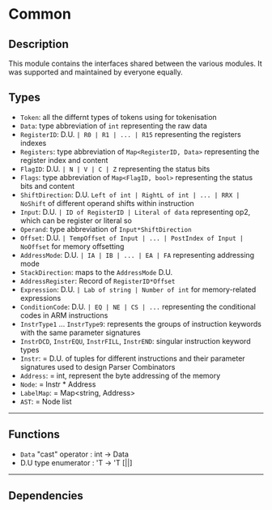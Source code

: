 # Common

## Description

This module contains the interfaces shared between the various modules. It was supported and maintained by everyone equally.

## Types
* `Token`: all the differnt types of tokens using for tokenisation
* `Data`: type abbreviation of `int` representing the raw data
* `RegisterID`: D.U. `| R0 | R1 | ... | R15` representing the registers indexes
* `Registers`: type abbreviation of `Map<RegisterID, Data>` representing the register index and content
* `FlagID`: D.U. `| N | V | C | Z` representing the status bits
* `Flags`: type abbreviation of `Map<FlagID, bool>` representing the status bits and content
* `ShiftDirection`: D.U. `Left of int | RightL of int | ... | RRX | NoShift` of different operand shifts within instruction 
* `Input`: D.U. `| ID of RegisterID | Literal of data` representing op2, which can be register or literal so 
* `Operand`: type abbreviation of `Input*ShiftDirection`
* `Offset`: D.U. `| TempOffset of Input | ... | PostIndex of Input | NoOffset` for memory offsetting 
* `AddressMode`: D.U. `| IA | IB | ... | EA | FA` representing addressing mode
* `StackDirection`: maps to the `AddressMode` D.U.
* `AddressRegister`: Record of `RegisterID*Offset`
* `Expression`: D.U. `| Lab of string | Number of int` for memory-related expressions
* `ConditionCode`: D.U. `| EQ | NE | CS | ...` representing the conditional codes in ARM instructions
* `InstrType1` ... `InstrType9`: represents the groups of instruction keywords with the same parameter signatures
* `InstrDCD`, `InstrEQU`, `InstrFILL`, `InstrEND`: singular instruction keyword types
* `Instr`: = D.U. of tuples for different instructions and their parameter signatures used to design Parser Combinators
* `Address`: = int, represent the byte addressing of the memory
* `Node`: = Instr * Address
* `LabelMap`: = Map<string, Address>
* `AST`: = Node list
---
## Functions
* `Data` "cast" operator : int -> Data
* D.U type enumerator : 'T -> 'T [||]
---
## Dependencies